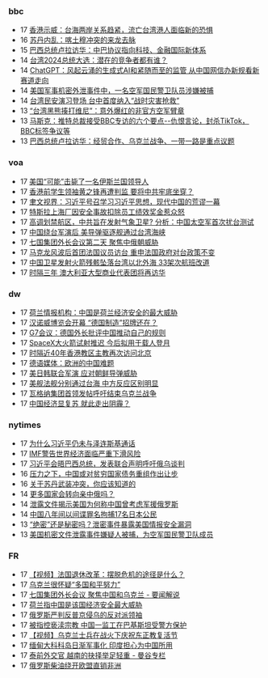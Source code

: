 <!-- BLOG-POST-LIST:START -->
<!-- BLOG-POST-LIST:END -->

### bbc
<!-- bbc:START -->
-  17 [香港示威：台海两岸关系趋紧，流亡台湾港人面临新的恐惧](https://www.bbc.com/zhongwen/simp/chinese-news-65296005?at_medium=RSS&at_campaign=KARANGA)
-  16 [苏丹内乱：喀土穆冲突的来龙去脉](https://www.bbc.com/zhongwen/simp/world-65291811?at_medium=RSS&at_campaign=KARANGA)
-  15 [巴西总统卢拉访华：中巴协议指向科技、金融国际新体系](https://www.bbc.com/zhongwen/simp/world-65286148?at_medium=RSS&at_campaign=KARANGA)
-  14 [台湾2024总统大选：潜在的竞争者都有谁？](https://www.bbc.com/zhongwen/simp/chinese-news-65277246?at_medium=RSS&at_campaign=KARANGA)
-  14 [ChatGPT：风起云涌的生成式AI和紧随而至的监管 从中国网信办新规看新赛道走向](https://www.bbc.com/zhongwen/simp/chinese-news-65274804?at_medium=RSS&at_campaign=KARANGA)
-  14 [美国军事机密外泄事件中，一名空军国民警卫队员涉嫌被捕](https://www.bbc.com/zhongwen/simp/world-65272573?at_medium=RSS&at_campaign=KARANGA)
-  14 [台湾民安演习登场 台中首度纳入“战时灾害抢救”](https://www.bbc.com/zhongwen/simp/chinese-news-65273165?at_medium=RSS&at_campaign=KARANGA)
-  13 [“台湾黑熊揍打维尼”：意外爆红的非官方空军臂章](https://www.bbc.com/zhongwen/simp/chinese-news-65265089?at_medium=RSS&at_campaign=KARANGA)
-  13 [马斯克：推特总裁接受BBC专访的六个要点--仇恨言论，封杀TikTok，BBC标签争议等](https://www.bbc.com/zhongwen/simp/world-65259764?at_medium=RSS&at_campaign=KARANGA)
-  13 [巴西总统卢拉访华：经贸合作、乌克兰战争、一带一路是重点议题](https://www.bbc.com/zhongwen/simp/world-65248165?at_medium=RSS&at_campaign=KARANGA)<!-- bbc:END -->

### voa
<!-- voa:START -->
-  17 [美国“可能”击毙了一名伊斯兰国领导人](https://www.voachinese.com/a/us-likely-kills-senior-islamic-state-leader-20230417/7053531.html)
-  17 [香港前学生领袖黄之锋再遭判监 要将中共牢底坐穿？](https://www.voachinese.com/a/hong-kong-activist-wong-jailed-for-3-months-over-information-breach-20230417/7053501.html)
-  17 [聿文视界：习近平号召学习习近平思想，现代中国的荒谬一幕](https://www.voachinese.com/a/deng-yuwen-on-xi-thoughts-studying-20230417/7053702.html)
-  17 [特斯拉上海厂因安全事故扣除员工绩效奖金惹众怒](https://www.voachinese.com/a/angry-tesla-shanghai-workers-vent-to-elon-musk-over-bonus-cuts-20230417/7053529.html)
-  17 [高调划禁航区，中共旨在发射气象卫星? 分析：中国太空军首次扰台测试](https://www.voachinese.com/a/china-launched-satellite-rocket-in-waters-north-of-taiwan-20230416/7052872.html)
-  17 [中国绕台军演后 美导弹驱逐舰通过台湾海峡](https://www.voachinese.com/a/us-warship-transits-taiwan-strait-in-sensitive-time-20230417/7053449.html)
-  17 [七国集团外长会议第二天 聚焦中俄朝威胁](https://www.voachinese.com/a/g7-2nd-day-meeting-focus-on-china-russia-north-korea-threats-20230417/7053408.html)
-  17 [马克龙风波后首团法国议员访台 重申法国政府对台政策不变](https://www.voachinese.com/a/first-french-delegation-arrives-in-taiwan-after-macron-remarks-20230417/7053402.html)
-  17 [中国卫星发射火箭残骸坠落台湾以北外海 33架次航班改道](https://www.voachinese.com/a/china-satellite-launch-affects-taiwan-20230417/7053361.html)
-  17 [时隔三年 澳大利亚大型商业代表团将再访华](https://www.voachinese.com/a/australia-major-business-delegation-to-china-after-3-years-20230417/7053358.html)<!-- voa:END -->

### dw
<!-- dw:START -->
-  17 [荷兰情报机构：中国是荷兰经济安全的最大威胁](https://www.dw.com/zh/荷兰情报机构：中国是荷兰经济安全的最大威胁/a-65349823?maca=chi-rss-chi-all-1127-xml-atom)
-  17 [汉诺威博览会开幕 “德国制造”招牌还在？](https://www.dw.com/zh/汉诺威博览会开幕-德国制造-招牌还在？/a-65350128?maca=chi-rss-chi-all-1127-xml-atom)
-  17 [G7会议：德国外长批评中国推动自己的规则](https://www.dw.com/zh/g7会议：德国外长批评中国推动自己的规则/a-65350115?maca=chi-rss-chi-all-1127-xml-atom)
-  17 [SpaceX大火箭试射推迟 今后拟用于载人登月](https://www.dw.com/zh/spacex大火箭试射推迟-今后拟用于载人登月/a-65349831?maca=chi-rss-chi-all-1127-xml-atom)
-  17 [时隔近40年香港教区主教再次访问北京](https://www.dw.com/zh/时隔近40年香港教区主教再次访问北京/a-64933021?maca=chi-rss-chi-all-1127-xml-atom)
-  17 [德语媒体：欧洲的中国难题](https://www.dw.com/zh/德语媒体：欧洲的中国难题/a-65347995?maca=chi-rss-chi-all-1127-xml-atom)
-  17 [美日韩联合军演 应对朝鲜导弹威胁](https://www.dw.com/zh/美日韩联合军演-应对朝鲜导弹威胁/a-65347335?maca=chi-rss-chi-all-1127-xml-atom)
-  17 [美舰法舰分别通过台海 中方反应区别明显](https://www.dw.com/zh/美舰法舰分别通过台海-中方反应区别明显/a-65346495?maca=chi-rss-chi-all-1127-xml-atom)
-  17 [瓦格纳集团首领发帖呼吁结束乌克兰战争](https://www.dw.com/zh/瓦格纳集团首领发帖呼吁结束乌克兰战争/a-65346519?maca=chi-rss-chi-all-1127-xml-atom)
-  17 [中国经济显复苏 就此走出阴霾？](https://www.dw.com/zh/中国经济显复苏-就此走出阴霾？/a-65346516?maca=chi-rss-chi-all-1127-xml-atom)<!-- dw:END -->

### nytimes
<!-- nytimes:START -->
-  17 [为什么习近平仍未与泽连斯基通话](https://cn.nytimes.com/world/20230417/why-chinas-leader-hasnt-called-the-president-of-ukraine/?utm_source=RSS)
-  17 [IMF警告世界经济面临严重下滑风险](https://cn.nytimes.com/business/20230412/imf-world-economic-outlook/?utm_source=RSS)
-  17 [习近平会晤巴西总统，发表联合声明呼吁俄乌谈判](https://cn.nytimes.com/world/20230417/brazil-china-russia-ukraine/?utm_source=RSS)
-  16 [压力之下，中国或对贫穷国家债务重组作出让步](https://cn.nytimes.com/business/20230417/china-debt-relief/?utm_source=RSS)
-  16 [关于苏丹武装冲突，你应该知道的](https://cn.nytimes.com/world/20230417/sudan-khartoum-military/?utm_source=RSS)
-  14 [更多国家会转向亲中俄吗？](https://cn.nytimes.com/opinion/20230414/biden-foreign-policy-china-russia/?utm_source=RSS)
-  14 [泄露文件揭示美国为何称中国曾考虑军援俄罗斯](https://cn.nytimes.com/world/20230414/new-leaked-documents-offer-a-clue-about-us-warnings-that-china-was-considering-giving-russia-military-aid/?utm_source=RSS)
-  14 [中国八年间以间谍罪名拘捕17名日本公民](https://cn.nytimes.com/asia-pacific/20230414/china-japan-spying-espionage/?utm_source=RSS)
-  13 [“绝密”还是秘密吗？泄密事件暴露美国情报安全漏洞](https://cn.nytimes.com/usa/20230414/documents-leak-security-clearance/?utm_source=RSS)
-  13 [美国机密文件泄露事件嫌疑人被捕，为空军国民警卫队成员](https://cn.nytimes.com/usa/20230414/documents-leak-leaker-identity/?utm_source=RSS)<!-- nytimes:END -->

### FR
<!-- FR:START -->
-  17 [【视频】法国退休改革：摆脱危机的途径是什么？](https://www.rfi.fr/cn/%E6%B3%95%E5%9B%BD/20230417-%E8%A7%86%E9%A2%91-%E6%B3%95%E5%9B%BD%E9%80%80%E4%BC%91%E6%94%B9%E9%9D%A9-%E6%91%86%E8%84%B1%E5%8D%B1%E6%9C%BA%E7%9A%84%E9%80%94%E5%BE%84%E6%98%AF%E4%BB%80%E4%B9%88)
-  17 [乌克兰很怀疑“多国和平努力”](https://www.rfi.fr/cn/%E6%AC%A7%E6%B4%B2/20230417-%E4%B9%8C%E5%85%8B%E5%85%B0%E5%BE%88%E6%80%80%E7%96%91-%E5%A4%9A%E5%9B%BD%E5%92%8C%E5%B9%B3%E5%8A%AA%E5%8A%9B)
-  17 [七国集团外长会议 聚焦中国和乌克兰 - 要闻解说](https://www.rfi.fr/cn/%E4%B8%93%E6%A0%8F%E6%A3%80%E7%B4%A2/%E8%A6%81%E9%97%BB%E8%A7%A3%E8%AF%B4/20230417-%E4%B8%83%E5%9B%BD%E9%9B%86%E5%9B%A2%E5%A4%96%E9%95%BF%E4%BC%9A%E8%AE%AE-%E8%81%9A%E7%84%A6%E4%B8%AD%E5%9B%BD%E5%92%8C%E4%B9%8C%E5%85%8B%E5%85%B0)
-  17 [荷兰指中国是该国经济安全最大威胁](https://www.rfi.fr/cn/%E4%B8%AD%E5%9B%BD/20230417-%E8%8D%B7%E5%85%B0%E6%8C%87%E4%B8%AD%E5%9B%BD%E6%98%AF%E8%AF%A5%E5%9B%BD%E7%BB%8F%E6%B5%8E%E5%AE%89%E5%85%A8%E6%9C%80%E5%A4%A7%E5%A8%81%E8%83%81)
-  17 [俄罗斯严判反普京侵乌的反对派领袖](https://www.rfi.fr/cn/%E6%AC%A7%E6%B4%B2/20230417-%E4%BF%84%E7%BD%97%E6%96%AF%E4%B8%A5%E5%88%A4%E5%8F%8D%E6%99%AE%E4%BA%AC%E4%BE%B5%E4%B9%8C%E7%9A%84%E5%8F%8D%E5%AF%B9%E6%B4%BE%E9%A2%86%E8%A2%96)
-  17 [被指控亵渎宗教 中国一监工在巴基斯坦受警方保护](https://www.rfi.fr/cn/%E4%B8%AD%E5%9B%BD/20230417-%E8%A2%AB%E6%8C%87%E6%8E%A7%E4%BA%B5%E6%B8%8E%E5%AE%97%E6%95%99-%E4%B8%AD%E5%9B%BD%E4%B8%80%E7%9B%91%E5%B7%A5%E5%9C%A8%E5%B7%B4%E5%9F%BA%E6%96%AF%E5%9D%A6%E5%8F%97%E8%AD%A6%E6%96%B9%E4%BF%9D%E6%8A%A4)
-  17 [【视频】乌克兰士兵在战火下庆祝东正教复活节](https://www.rfi.fr/cn/%E5%9B%BD%E9%99%85/20230417-%E4%B9%8C%E5%85%8B%E5%85%B0%E5%A3%AB%E5%85%B5%E5%9C%A8%E6%88%98%E7%81%AB%E4%B8%8B%E5%BA%86%E7%A5%9D%E4%B8%9C%E6%AD%A3%E6%95%99%E5%A4%8D%E6%B4%BB%E8%8A%82)
-  17 [缅甸大科科岛日渐军事化 印度担心为中国所用](https://www.rfi.fr/cn/%E4%B8%AD%E5%9B%BD/20230417-%E7%BC%85%E7%94%B8%E5%A4%A7%E7%A7%91%E7%A7%91%E5%B2%9B%E6%97%A5%E6%B8%90%E5%86%9B%E4%BA%8B%E5%8C%96-%E5%8D%B0%E5%BA%A6%E6%8B%85%E5%BF%83%E4%B8%BA%E4%B8%AD%E5%9B%BD%E6%89%80%E7%94%A8)
-  17 [泰前外交官  越南的抉择举足轻重 - 曼谷专栏](https://www.rfi.fr/cn/%E4%B8%93%E6%A0%8F%E6%A3%80%E7%B4%A2/%E6%9B%BC%E8%B0%B7%E4%B8%93%E6%A0%8F/20230417-%E6%B3%B0%E5%89%8D%E5%A4%96%E4%BA%A4%E5%AE%98-%E8%B6%8A%E5%8D%97%E7%9A%84%E6%8A%89%E6%8B%A9%E4%B8%BE%E8%B6%B3%E8%BD%BB%E9%87%8D)
-  17 [俄罗斯柴油绕开欧盟直销非洲](https://www.rfi.fr/cn/%E9%9D%9E%E6%B4%B2/20230417-rfi-%E6%B3%95%E5%B9%BF-%E5%B0%BC%E5%8F%A4%E6%8B%89-%E4%BF%84%E7%BD%97%E6%96%AF%E6%9F%B4%E6%B2%B9%E7%BB%95%E5%BC%80%E6%AC%A7%E7%9B%9F%E7%9B%B4%E9%94%80%E9%9D%9E%E6%B4%B2)<!-- FR:END -->